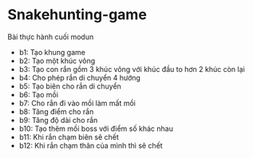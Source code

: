 # Snakehunting-game
Bài thực hành cuối modun
- b1: Tạo khung game
- b2: Tạo một khúc vông
- b3: Tạo con rắn gồm 3 khúc vông với khúc đầu to hơn 2 khúc còn lại
- b4: Cho phép rắn di chuyển 4 hướng
- b5: Tạo biên cho rắn di chuyển
- b6: Tạo mồi
- b7: Cho rắn đi vào mồi làm mất mồi
- b8: Tăng điểm cho rắn
- b9: Tăng độ dài cho rắn
- b10: Tạo thêm mồi boss với điểm số khác nhau
- b11: Khi rắn chạm biên sẽ chết
- b12: Khi rắn chạm thân của mình thì sẽ chết
